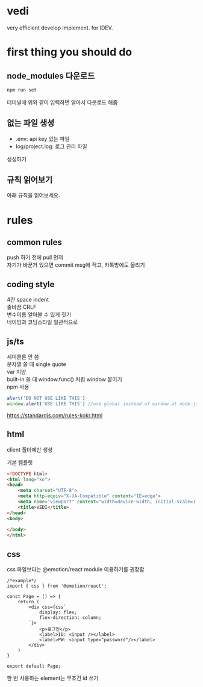 # vedi
very efficient develop implement.
for IDEV.

# first thing you should do

## node_modules 다운로드

```sh
npm run set
```

터미널에 위와 같이 입력하면 알아서 다운로드 해줌

## 없는 파일 생성

- .env: api key 있는 파일
- log/project.log: 로그 관리 파일

생성하기

## 규칙 읽어보기

아래 규칙을 읽어보세요.

# rules

## common rules

push 하기 전에 pull 먼저\
자기가 바꾼거 있으면 commit msg에 적고, 카톡방에도 올리기

## coding style

4칸 space indent\
줄바꿈 CRLF\
변수이름 알아볼 수 있게 짓기\
네이밍과 코딩스타일 일관적으로

## js/ts

세미콜론 안 씀\
문자열 쓸 때 single quote\
var 지양\
built-in 쓸 때 window.func() 처럼 window 붙이기\
npm 사용

```js
alert('DO NOT USE LIKE THIS')
window.alert('USE LIKE THIS') //use global instead of window at node.js
```

https://standardjs.com/rules-kokr.html

## html

client 폴더에만 생성

기본 템플릿

```html
<!DOCTYPE html>
<html lang="ko">
<head>
    <meta charset="UTF-8">
    <meta http-equiv="X-UA-Compatible" content="IE=edge">
    <meta name="viewport" content="width=device-width, initial-scale=1.0">
    <title>VEDI</title>
</head>
<body>
    
</body>
</html>
```

## css

css 파일보다는 @emotion/react module 이용하기를 권장함

```tsx
/*example*/
import { css } from '@emotion/react';

const Page = () => {
    return (
        <div css={css`
            display: flex;
            flex-direction: column;
        `}>
            <p>로그인</p>
            <label>ID: <input /></label>
            <label>PW: <input type="password"/></label>
        </div>
    )
}

export default Page;
```

한 번 사용하는 element는 무조건 id 쓰기